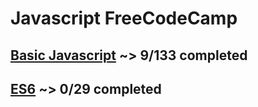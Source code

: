 # Javascript FreeCodeCamp

## [Basic Javascript](https://github.com/netosilveira/javascript-freecodecamp/tree/Basic-JavaScript) ~> 9/133 completed 

## [ES6](https://github.com/netosilveira/javascript-freecodecamp/tree/ES6) ~> 0/29 completed
